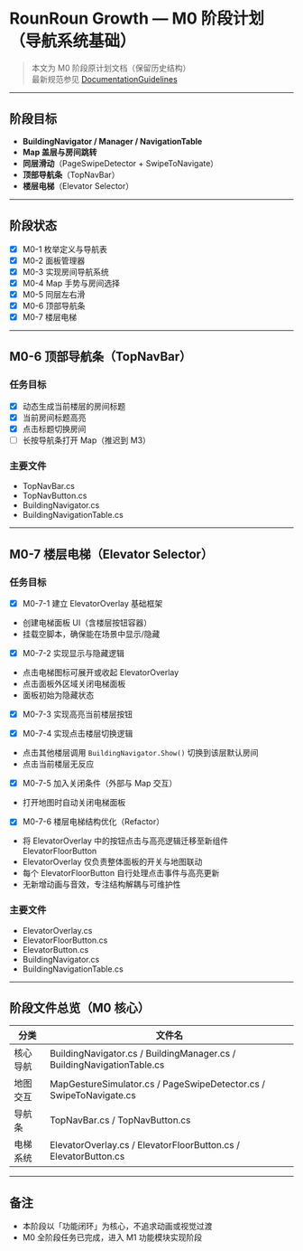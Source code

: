 # RounRoun Growth — M0 阶段计划（导航系统基础）

> 本文为 M0 阶段原计划文档（保留历史结构）  
> 最新规范参见 [DocumentationGuidelines](Docs/DocumentationGuidelines.md)

---

## 阶段目标

- **BuildingNavigator / Manager / NavigationTable**
- **Map 盖层与房间跳转**
- **同层滑动**（PageSwipeDetector + SwipeToNavigate）
- **顶部导航条**（TopNavBar）
- **楼层电梯**（Elevator Selector）

---

## 阶段状态

- [x] M0-1 枚举定义与导航表
- [x] M0-2 面板管理器
- [x] M0-3 实现房间导航系统
- [x] M0-4 Map 手势与房间选择
- [x] M0-5 同层左右滑
- [x] M0-6 顶部导航条
- [x] M0-7 楼层电梯

---

## M0-6 顶部导航条（TopNavBar）

### 任务目标
- [x] 动态生成当前楼层的房间标题  
- [x] 当前房间标题高亮  
- [x] 点击标题切换房间  
- [ ] 长按导航条打开 Map（推迟到 M3）

###  主要文件
- TopNavBar.cs  
- TopNavButton.cs  
- BuildingNavigator.cs  
- BuildingNavigationTable.cs  

---

## M0-7 楼层电梯（Elevator Selector）

### 任务目标

- [x] M0-7-1 建立 ElevatorOverlay 基础框架  
- 创建电梯面板 UI（含楼层按钮容器）  
- 挂载空脚本，确保能在场景中显示/隐藏  

- [x] M0-7-2 实现显示与隐藏逻辑  
- 点击电梯图标可展开或收起 ElevatorOverlay  
- 点击面板外区域关闭电梯面板  
- 面板初始为隐藏状态  

- [x] M0-7-3 实现高亮当前楼层按钮  

- [x] M0-7-4 实现点击楼层切换逻辑  
- 点击其他楼层调用 `BuildingNavigator.Show()` 切换到该层默认房间  
- 点击当前楼层无反应  

- [x] M0-7-5 加入关闭条件（外部与 Map 交互）  
- 打开地图时自动关闭电梯面板  

- [x] M0-7-6 楼层电梯结构优化（Refactor）  
- 将 ElevatorOverlay 中的按钮点击与高亮逻辑迁移至新组件 ElevatorFloorButton  
- ElevatorOverlay 仅负责整体面板的开关与地图联动  
- 每个 ElevatorFloorButton 自行处理点击事件与高亮更新  
- 无新增动画与音效，专注结构解耦与可维护性  

### 主要文件
- ElevatorOverlay.cs  
- ElevatorFloorButton.cs  
- ElevatorButton.cs  
- BuildingNavigator.cs  
- BuildingNavigationTable.cs  

---

## 阶段文件总览（M0 核心）

| 分类 | 文件名 |
|------|--------|
| 核心导航 | BuildingNavigator.cs / BuildingManager.cs / BuildingNavigationTable.cs |
| 地图交互 | MapGestureSimulator.cs / PageSwipeDetector.cs / SwipeToNavigate.cs |
| 导航条 | TopNavBar.cs / TopNavButton.cs |
| 电梯系统 | ElevatorOverlay.cs / ElevatorFloorButton.cs / ElevatorButton.cs |

---

## 备注

- 本阶段以「功能闭环」为核心，不追求动画或视觉过渡  
- M0 全阶段任务已完成，进入 M1 功能模块实现阶段
